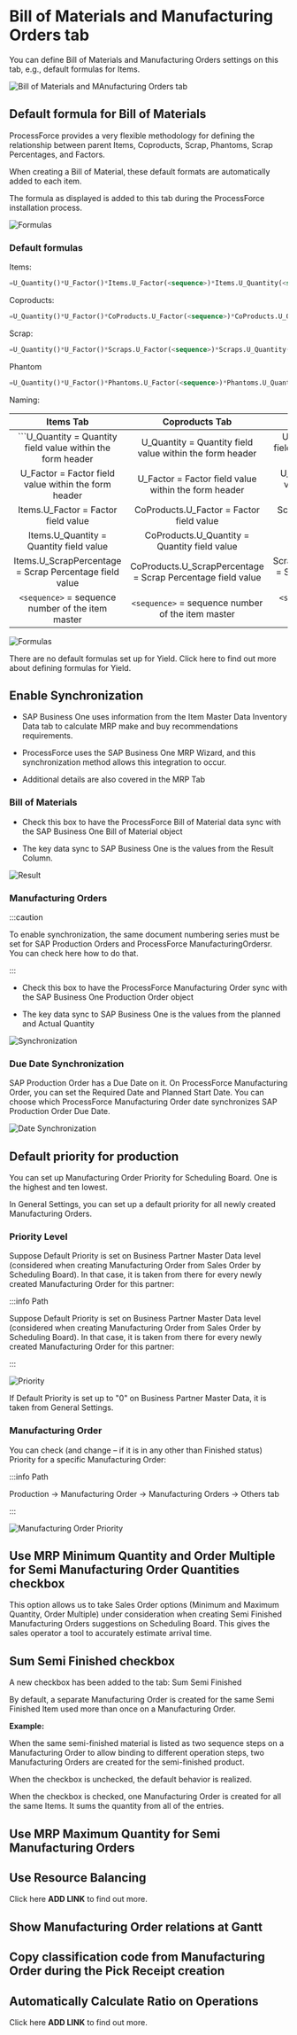# Bill of Materials and Manufacturing Orders tab

You can define Bill of Materials and Manufacturing Orders settings on this tab, e.g., default formulas for Items.

![Bill of Materials and MAnufacturing Orders tab](./media/general-settings-bill-of-materials-and-manufacturing-orders.png)

## Default formula for Bill of Materials

ProcessForce provides a very flexible methodology for defining the relationship between parent Items, Coproducts, Scrap, Phantoms, Scrap Percentages, and Factors.

When creating a Bill of Material, these default formats are automatically added to each item.

The formula as displayed is added to this tab during the ProcessForce installation process.

![Formulas](./media/general-settings-bill-of-materials-and-manufacturing-orders-formulas.png)

### Default formulas

Items:

```sql
=U_Quantity()*U_Factor()*Items.U_Factor(<sequence>)*Items.U_Quantity(<sequence>)*100/(100 - Items.U_ScrapPercentage(<sequence>))
```

Coproducts:

```sql
=U_Quantity()*U_Factor()*CoProducts.U_Factor(<sequence>)*CoProducts.U_Quantity(<sequence>)
```

Scrap:
```sql
=U_Quantity()*U_Factor()*Scraps.U_Factor(<sequence>)*Scraps.U_Quantity(<sequence>)
```

Phantom
```sql
=U_Quantity()*U_Factor()*Phantoms.U_Factor(<sequence>)*Phantoms.U_Quantity(<sequence>)
```

Naming:

|                         Items Tab                        |                        Coproducts Tab                        |                         Scrap Tab                        |                        Phantoms Tab                       |
|:--------------------------------------------------------:|:------------------------------------------------------------:|:--------------------------------------------------------:|:---------------------------------------------------------:|
| ```U_Quantity = Quantity field value within the form header | U_Quantity = Quantity field value within the form header     | U_Quantity = Quantity field value within the form header | U_Quantity = Quantity field value within the form header  |
| U_Factor = Factor field value within the form header     | U_Factor = Factor field value within the form header         | U_Factor = Factor field value within the form header     | U_Factor = Factor field value within the form header      |
| Items.U_Factor = Factor field value                      | CoProducts.U_Factor = Factor field value                     | Scrap.U_Factor = Factor field value                      | Phantom.U_Factor = Factor field value                     |
| Items.U_Quantity = Quantity field value                  | CoProducts.U_Quantity = Quantity field value                 | Scrap.U_Quantity = Quantity field value                  | Phantom.U_Quantity = Quantity field value                 |
| Items.U_ScrapPercentage = Scrap Percentage field value   | CoProducts.U_ScrapPercentage = Scrap Percentage field value  | Scrap.U_ScrapPercentage = Scrap Percentage field value   | Phantom.U_ScrapPercentage = Scrap Percentage field value  |
| `<sequence>` = sequence number of the item master          | `<sequence>` = sequence number of the item master              | `<sequence>` = sequence number of the item master          | `<sequence>` = sequence number of the item master           |

![Formulas](./media/bill-of-materials-formulas.png)

There are no default formulas set up for Yield. Click here to find out more about defining formulas for Yield.

## Enable Synchronization

- SAP Business One uses information from the Item Master Data Inventory Data tab to calculate MRP make and buy recommendations requirements.

- ProcessForce uses the SAP Business One MRP Wizard, and this synchronization method allows this integration to occur.

- Additional details are also covered in the MRP Tab

### Bill of Materials

- Check this box to have the ProcessForce Bill of Material data sync with the SAP Business One Bill of Material object

- The key data sync to SAP Business One is the values from the Result Column.

![Result](./media/bill-of-materials-result.png)

### Manufacturing Orders

:::caution

To enable synchronization, the same document numbering series must be set for SAP Production Orders and ProcessForce ManufacturingOrdersr. You can check here how to do that.

:::

- Check this box to have the ProcessForce Manufacturing Order sync with the SAP Business One Production Order object

- The key data sync to SAP Business One is the values from the planned and Actual Quantity

![Synchronization](./media/manufacturing-order-synchronization-2.png)

### Due Date Synchronization

SAP Production Order has a Due Date on it. On ProcessForce Manufacturing Order, you can set the Required Date and Planned Start Date. You can choose which ProcessForce Manufacturing Order date synchronizes SAP Production Order Due Date.

![Date Synchronization](./media/manufacturing-order-sync-dates.png)

## Default priority for production

You can set up Manufacturing Order Priority for Scheduling Board. One is the highest and ten lowest.

In General Settings, you can set up a default priority for all newly created Manufacturing Orders.

### Priority Level

Suppose Default Priority is set on Business Partner Master Data level (considered when creating Manufacturing Order from Sales Order by Scheduling Board). In that case, it is taken from there for every newly created Manufacturing Order for this partner:

:::info Path

Suppose Default Priority is set on Business Partner Master Data level (considered when creating Manufacturing Order from Sales Order by Scheduling Board). In that case, it is taken from there for every newly created Manufacturing Order for this partner:

:::

![Priority](./media/business-partner-master-data-priority.png)

If Default Priority is set up to "0" on Business Partner Master Data, it is taken from General Settings.

### Manufacturing Order

You can check (and change – if it is in any other than Finished status) Priority for a specific Manufacturing Order:

:::info Path

Production → Manufacturing Order → Manufacturing Orders → Others tab

:::

![Manufacturing Order Priority](./media/manufacturing-order-priority.png)

## Use MRP Minimum Quantity and Order Multiple for Semi Manufacturing Order Quantities checkbox

This option allows us to take Sales Order options (Minimum and Maximum Quantity, Order Multiple) under consideration when creating Semi Finished Manufacturing Orders suggestions on Scheduling Board. This gives the sales operator a tool to accurately estimate arrival time.

## Sum Semi Finished checkbox

A new checkbox has been added to the tab: Sum Semi Finished

By default, a separate Manufacturing Order is created for the same Semi Finished Item used more than once on a Manufacturing Order.

**Example:**

When the same semi-finished material is listed as two sequence steps on a Manufacturing Order to allow binding to different operation steps, two Manufacturing Orders are created for the semi-finished product.


When the checkbox is unchecked, the default behavior is realized.

When the checkbox is checked, one Manufacturing Order is created for all the same Items. It sums the quantity from all of the entries.

## Use MRP Maximum Quantity for Semi Manufacturing Orders

## Use Resource Balancing

Click here **ADD LINK** to find out more.

## Show Manufacturing Order relations at Gantt

## Copy classification code from Manufacturing Order during the Pick Receipt creation

## Automatically Calculate Ratio on Operations

Click here **ADD LINK** to find out more.